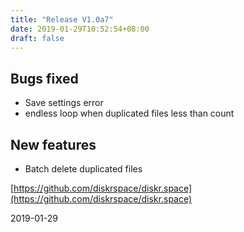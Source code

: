 ```yaml
---
title: "Release V1.0a7"
date: 2019-01-29T10:52:54+08:00
draft: false
---
```


## Bugs fixed

* Save settings error
* endless loop when duplicated files less than count

## New features

* Batch delete duplicated files

[https://github.com/diskrspace/diskr.space](https://github.com/diskrspace/diskr.space)

2019-01-29
